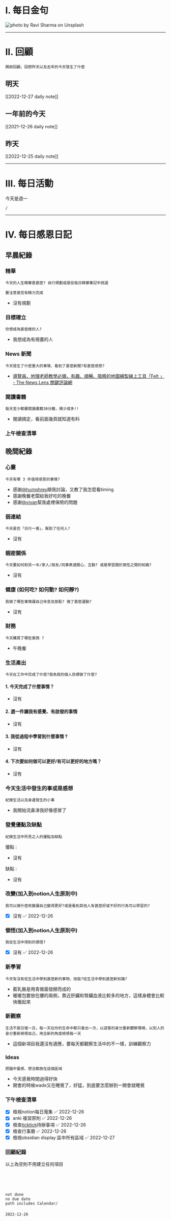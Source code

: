 # I. 每日金句
![photo by Ravi Sharma on Unsplash](https://images.unsplash.com/photo-1670286671541-91e49db32ce6?crop=entropy&cs=tinysrgb&fm=jpg&ixid=MnwzNjM5Nzd8MHwxfHJhbmRvbXx8fHx8fHx8fDE2NzIwNjEyNDA&ixlib=rb-4.0.3&q=80&w=1920&h=1080) 

---

# II. 回顧
```note-brown
開啟回顧，回想昨天以及去年的今天發生了什麼
```

## 明天
[[2022-12-27 daily note]]

## 一年前的今天
[[2021-12-26 daily note]]

## 昨天
[[2022-12-25 daily note]] 


---
# III. 每日活動
今天是週一
```ActivityHistory
/

```

---
# IV. 每日感恩日記
## 早晨紀錄
### 精華
```note-brown
今天的人生精華是甚麼? 自行規劃或是從每日精華筆記中挑選
```
```note-red
要注意是否有精力完成
```
- 沒有規劃

### 目標確立
```note-brown
你想成為甚麼樣的人?
```
- 我想成為有規畫的人

### News 新聞
```note-brown
今天發生了什麼重大的事情、看到了甚麼新聞?有甚麼感想?
```
- [導覽員、地理老師教學必備，有趣、順暢、吸睛的地圖繪製線上工具「Felt 」 - The News Lens 關鍵評論網](https://www.thenewslens.com/article/177452)

### 閱讀書籍
```note-brown
每天至少都要閱讀書籍30分鐘，積少成多!!
```
- 閱讀搞定，看前面幾頁就知道有料

### 上午檢查清單


## 晚間紀錄
### 心靈
```note-brown
今天有哪 3 件值得感恩的事情?
```
- 感謝[@humphrey](@humphrey.md)跟我討論，又教了我怎麼看timing
- 感謝晚餐老闆給我好吃的晚餐
- 感謝[@vivan](@vivan)幫我處裡保險的問題

### 弱連結
```note-brown
今天是否「日行一善」，幫助了任何人?
```
- 沒有

### 親密關係
```note-brown
今天要如何和另一半/家人/朋友/同事表達關心、互動? 或是學習關於兩性之間的知識?
```
- 沒有

### 健康 (如何吃? 如何動? 如何靜?)
```note-brown
我做了哪些事情讓自己休息及放鬆? 做了甚麼運動?
```
- 沒有

### 財務
```note-brown
今天購買了哪些東西 ?
```
- 午晚餐

### 生活產出
```note-brown
今天在工作中完成了什麼?我為我的個人目標做了什麼?
```
#### 1. 今天完成了什麼事情？ 
- 沒有

#### 2. 選一件讓我有感覺、有啟發的事情 
- 沒有

#### 3. 我從過程中學習到什麼事情 ? 
- 沒有

#### 4. 下次要如何做可以更好/有可以更好的地方嗎？
- 沒有

### 今天生活中發生的事或是感想
```note-brown
紀錄生活以及身邊發生的小事
```
- 我開始流鼻涕我好像感冒了

### 發覺優點及缺點
```note-brown
紀錄生活中所見之人的優點及缺點
```
優點 : 
- 沒有

缺點 : 
- 沒有

### 改變(加入到notion人生原則中)
```note-brown
我可以做什麼改變讓自己變得更好?或是看到其他人有甚麼好或不好的行為可以學習的?
```
- [x] 沒有 ✅ 2022-12-26

### 領悟(加入到notion人生原則中)
```note-brown
我從生活中得到的領悟?
```
- [x] 沒有 ✅ 2022-12-26

### 新學習
```note-brown
今天有沒有從生活中學到甚麼新的事物、技能?從生活中學到甚麼新知識?
```
- 藍乳酪是用青徵菌發酵而成的
- 暖暖包要放在腰的兩側，靠近肝臟和腎臟血液比較多的地方，這樣身體會比較快暖起來

### 新觀察
```note-brown
生活不是日復一日，每一天在你的生命中都只會出一次，以遊客的身分重新觀察環境，以別人的身分重新檢視自己，用全新的角度檢視每一天
```
- 這個新項目我還沒有適應，要每天都觀察生活中的不一樣，訓練觀察力

### Ideas
```note-brown
把腦中靈感、想法都放在這個區域
```
- 今天感覺時間過得好快
- 開會的時候wade又在睡覺了，好猛，到底要怎麼辦到一開會就睡覺

### 下午檢查清單
- [x] 檢視notion每日蒐集 ✅ 2022-12-26
- [x] anki 複習原則 ✅ 2022-12-26
- [x] 檢查[ticktick](obsidian://open?vault=zettelkasten&file=ticktick)待辦事項 ✅ 2022-12-26
- [x] 檢查行事曆 ✅ 2022-12-26
- [x] 檢視obsidian display 區中所有區域 ✅ 2022-12-27

### 回顧紀錄


以上為空則不用建立任何項目


###  
```
 
```

###  
#### 
```

```
#### 
```
not done
no due date
path includes Calendar/

```

#### 

```
2022-12-26
```


